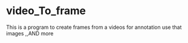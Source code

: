 # video_To_frame
This is a program to create frames from a videos for annotation use that images ,,AND more 
